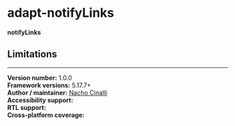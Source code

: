 # adapt-notifyLinks  

**notifyLinks** 

## Limitations
 

----------------------------
**Version number:**  1.0.0  
**Framework versions:**  5.17.7+     
**Author / maintainer:**  [Nacho Cinalli](https://github.com/nachocinalli/)    
**Accessibility support:**    
**RTL support:**  
**Cross-platform coverage:** 